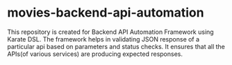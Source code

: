 # movies-backend-api-automation
This repository is created for Backend API Automation Framework using Karate DSL. The framework helps in validating JSON response of a particular api based on parameters and status checks. It ensures that all the APIs(of various services) are producing expected responses.
